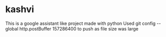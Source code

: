 # kashvi
This is a google assistant like project made with python
 Used git config --global http.postBuffer 157286400 to push as file size was large
 
